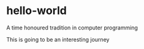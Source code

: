 # hello-world
A time honoured tradition in computer programming 

This is going to be an interesting journey
